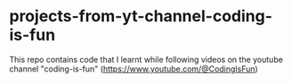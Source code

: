 # projects-from-yt-channel-coding-is-fun
This repo contains code that I learnt while following videos on the youtube channel "coding-is-fun" (https://www.youtube.com/@CodingIsFun)

